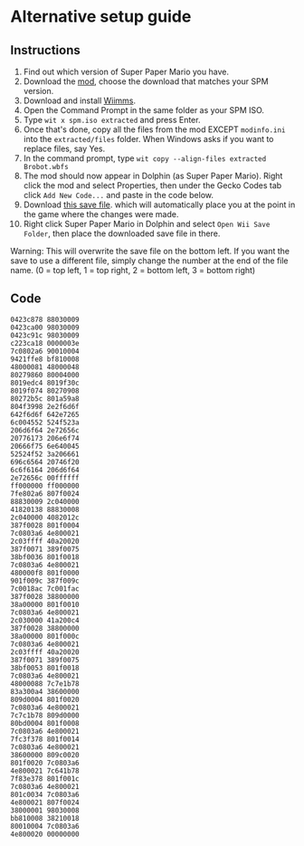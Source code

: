 # Alternative setup guide

## Instructions

1. Find out which version of Super Paper Mario you have.
2. Download the [mod](https://github.com/L5050/Brobot-After-Some-Windex/releases/tag/V1.0.5), choose the download that matches your SPM version.
3. Download and install [Wiimms](https://wit.wiimm.de/download.html).
4. Open the Command Prompt in the same folder as your SPM ISO.
5. Type `wit x spm.iso extracted` and press Enter.
6. Once that's done, copy all the files from the mod EXCEPT `modinfo.ini` into the `extracted/files` folder. When Windows asks if you want to replace files, say Yes.
7. In the command prompt, type `wit copy --align-files extracted Brobot.wbfs`
8. The mod should now appear in Dolphin (as Super Paper Mario). Right click the mod and select Properties, then under the Gecko Codes tab click `Add New Code...` and paste in the code below.
9. Download [this save file](https://github.com/L5050/Brobot-After-Some-Windex/releases/tag/save). which will automatically place you at the point in the game where the changes were made.
10. Right click Super Paper Mario in Dolphin and select `Open Wii Save Folder`, then place the downloaded save file in there.

Warning: This will overwrite the save file on the bottom left. If you want the save to use a different file, simply change the number at the end of the file name. (0 = top left, 1 = top right, 2 = bottom left, 3 = bottom right)

## Code

```
0423c878 88030009
0423ca00 98030009
0423c91c 98030009
c223ca18 0000003e
7c0802a6 90010004
9421ffe8 bf810008
48000081 48000048
80279860 80004000
8019edc4 8019f30c
8019f074 80270908
80272b5c 801a59a8
804f3998 2e2f6d6f
642f6d6f 642e7265
6c004552 524f523a
206d6f64 2e72656c
20776173 206e6f74
20666f75 6e640045
52524f52 3a206661
696c6564 20746f20
6c6f6164 206d6f64
2e72656c 00ffffff
ff000000 ff000000
7fe802a6 807f0024
88830009 2c040000
41820138 88830008
2c040000 4082012c
387f0028 801f0004
7c0803a6 4e800021
2c03ffff 40a20020
387f0071 389f0075
38bf0036 801f0018
7c0803a6 4e800021
480000f8 801f0000
901f009c 387f009c
7c0018ac 7c001fac
387f0028 38800000
38a00000 801f0010
7c0803a6 4e800021
2c030000 41a200c4
387f0028 38800000
38a00000 801f000c
7c0803a6 4e800021
2c03ffff 40a20020
387f0071 389f0075
38bf0053 801f0018
7c0803a6 4e800021
48000088 7c7e1b78
83a300a4 38600000
809d0004 801f0020
7c0803a6 4e800021
7c7c1b78 809d0000
80bd0004 801f0008
7c0803a6 4e800021
7fc3f378 801f0014
7c0803a6 4e800021
38600000 809c0020
801f0020 7c0803a6
4e800021 7c641b78
7f83e378 801f001c
7c0803a6 4e800021
801c0034 7c0803a6
4e800021 807f0024
38000001 98030008
bb810008 38210018
80010004 7c0803a6
4e800020 00000000
```
